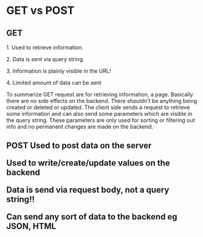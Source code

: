 <h1> GET vs POST </h1>
<h2> GET </h2>
<p>1. Used to retrieve information. </p>
<p>2. Data is sent via query string. </p>
<p>3. Information is plainly visible in the URL! </p>
<p>4. Limited amount of data can be sent </p>
<p> To summarize GET request are for retrieving information, a page. Basically there are no side effects on the backend. There shouldn't be anything being created or deleted or updated. The client side sends a request to retrieve some information and can also send some parameters which are visible in the query string. These parameters are only used for sorting or filtering out info and no permanent changes are made on the backend.</p>
<h2> POST </h2.
<p> Used to post data on the server</p>
<p> Used to write/create/update values on the backend </p>
<p> Data is send via request body, not a query string!!</p>
<p> Can send any sort of data to the backend eg JSON, HTML</p>
